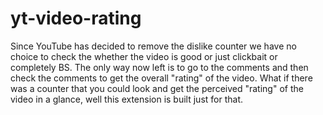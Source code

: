 # yt-video-rating
Since YouTube has decided to remove the dislike counter we have no choice to check the whether the video is good or just clickbait or completely BS. The only way now left is to go to the comments and then check the comments to get the overall "rating" of the video. What if there was a counter that you could look and get the perceived "rating" of the video in a glance, well this extension is built just for that.
